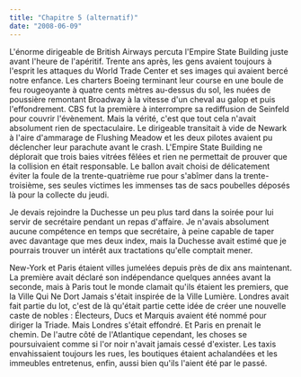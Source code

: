 ```yaml
---
title: "Chapitre 5 (alternatif)"
date: "2008-06-09"
---
```


L'énorme dirigeable de British Airways percuta l'Empire State Building juste avant l'heure de l'apéritif. Trente ans après, les gens avaient toujours à l'esprit les attaques du World Trade Center et ses images qui avaient bercé notre enfance. Les charters Boeing terminant leur course en une boule de feu rougeoyante à quatre cents mètres au-dessus du sol, les nuées de poussière remontant Broadway à la vitesse d'un cheval au galop et puis l'effondrement. CBS fut la première à interrompre sa rediffusion de Seinfeld pour couvrir l'évènement. Mais la vérité, c'est que tout cela n'avait absolument rien de spectaculaire. Le dirigeable transitait à vide de Newark à l'aire d'ammarage de Flushing Meadow et les deux pilotes avaient pu déclencher leur parachute avant le crash. L'Empire State Building ne déplorait que trois baies vitrées fêlées et rien ne permettait de prouver que la collision en était responsable. Le ballon avait choisi de délicatement éviter la foule de la trente-quatrième rue pour s'abîmer dans la trente-troisième, ses seules victimes les immenses tas de sacs poubelles déposés là pour la collecte du jeudi.

Je devais rejoindre la Duchesse un peu plus tard dans la soirée pour lui servir de secrétaire pendant un repas d'affaire. Je n'avais absolument aucune compétence en temps que secrétaire, à peine capable de taper avec davantage que mes deux index, mais la Duchesse avait estimé que je pourrais trouver un intérêt aux tractations qu'elle comptait mener.

New-York et Paris étaient villes jumelées depuis près de dix ans maintenant. La première avait déclaré son indépendance quelques années avant la seconde, mais à Paris tout le monde clamait qu'ils étaient les premiers, que la Ville Qui Ne Dort Jamais s'était inspirée de la Ville Lumière. Londres avait fait partie du lot, c'est de là qu'était partie cette idée de créer une nouvelle caste de nobles : Électeurs, Ducs et Marquis avaient été nommé pour diriger la Triade. Mais Londres s'était effondré. Et Paris en prenait le chemin. De l'autre côté de l'Atlantique cependant, les choses se poursuivaient comme si l'or noir n'avait jamais cessé d'exister. Les taxis envahissaient toujours les rues, les boutiques étaient achalandées et les immeubles entretenus, enfin, aussi bien qu'ils l'aient été par le passé.
